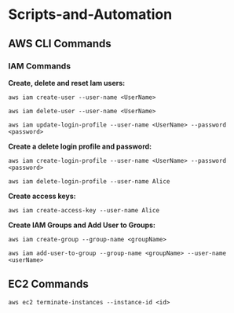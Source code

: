 # Scripts-and-Automation

## AWS CLI Commands

### IAM Commands

**Create, delete and reset Iam users:**

``aws iam create-user --user-name <UserName>``

``aws iam delete-user --user-name <UserName>``

``aws iam update-login-profile --user-name <UserName> --password <password>``

**Create a delete login profile and password:**

``aws iam create-login-profile --user-name <UserName> --password <password>``

``aws iam delete-login-profile --user-name Alice``

**Create access keys:**

``aws iam create-access-key --user-name Alice``

**Create IAM Groups and Add User to Groups:**

``aws iam create-group --group-name <groupName>``

``aws iam add-user-to-group --group-name <groupName> --user-name <userName>``

## EC2 Commands
``aws ec2 terminate-instances --instance-id <id>``




